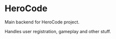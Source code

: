 # HeroCode

Main backend for HeroCode project.

Handles user registration, gameplay and other stuff.